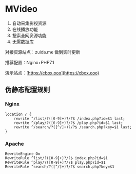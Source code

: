 # MVideo

1. 自动采集影视资源
2. 在线播放功能
3. 搜索全网资源功能
4. 无需数据库

对接资源站点：zuida.me 做到实时更新

推荐配置：Nginx+PHP7.1

演示站点：[https://cbox.ooo](https://cbox.ooo)

## 伪静态配置规则

### Nginx

```
location / {
	rewrite ^/list/?([0-9]+)?/?$ /index.php?id=$1 last;
	rewrite ^/play/?([0-9]+)?/?$ /play.php?id=$1 last;
	rewrite ^/search/?([^/]+)?/?$ /search.php?key=$1 last;
}
```

### Apache

```
RewriteEngine On
RewriteRule ^list/?([0-9]+)?/?$ index.php?id=$1
RewriteRule ^play/?([0-9]+)?/?$ play.php?id=$1
RewriteRule ^search/?([^/]+)?/?$ search.php?key=$1
```